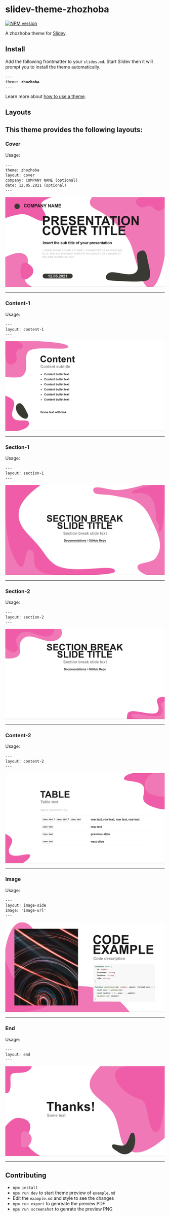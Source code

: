# slidev-theme-zhozhoba

[![NPM version](https://img.shields.io/npm/v/slidev-theme-zhozhoba?color=3AB9D4&label=)](https://www.npmjs.com/package/slidev-theme-zhozhoba)

A zhozhoba theme for [Slidev](https://github.com/slidevjs/slidev).


<!--
run `npm run dev` to check out the slides for more details of how to start writing a theme
-->

<!--
put some screenshots here to demonstrate your theme,
-->

<!-- 
Live demo: [...]
-->

## Install

Add the following frontmatter to your `slides.md`. Start Slidev then it will prompt you to install the theme automatically.

<pre><code>---
theme: <b>zhozhoba</b>
---</code></pre>

Learn more about [how to use a theme](https://sli.dev/themes/use).

## Layouts

This theme provides the following layouts:
---
### Cover
Usage: 
```
---
theme: zhozhoba
layout: cover
company: COMPANY NAME (optional)
date: 12.05.2021 (optional)
---
```
<div align="center">
  <img src="./slides-export/01.png" alt="cover">
</div>

---

### Content-1
Usage: 
```
---
layout: content-1
---
```
<div align="center">
  <img src="./slides-export/02.png" alt="content-1">
</div>

---

### Section-1
Usage: 
```
---
layout: section-1
---
```
<div align="center">
  <img src="./slides-export/03.png" alt="section-1">
</div>

---

### Section-2
Usage: 
```
---
layout: section-2
---
```
<div align="center">
  <img src="./slides-export/04.png" alt="section-2">
</div>

---

### Content-2
Usage: 
```
---
layout: content-2
---
```
<div align="center">
  <img src="./slides-export/05.png" alt="content-2">
</div>

---

### Image
Usage: 
```
---
layout: image-side
image: 'image-url'
---
```
<div align="center">
  <img src="./slides-export/06.png" alt="image">
</div>

---

### End
Usage: 
```
---
layout: end
---
```
<div align="center">
  <img src="./slides-export/07.png" alt="end">
</div>

---


## Contributing

- `npm install`
- `npm run dev` to start theme preview of `example.md`
- Edit the `example.md` and style to see the changes
- `npm run export` to genreate the preview PDF
- `npm run screenshot` to genrate the preview PNG
